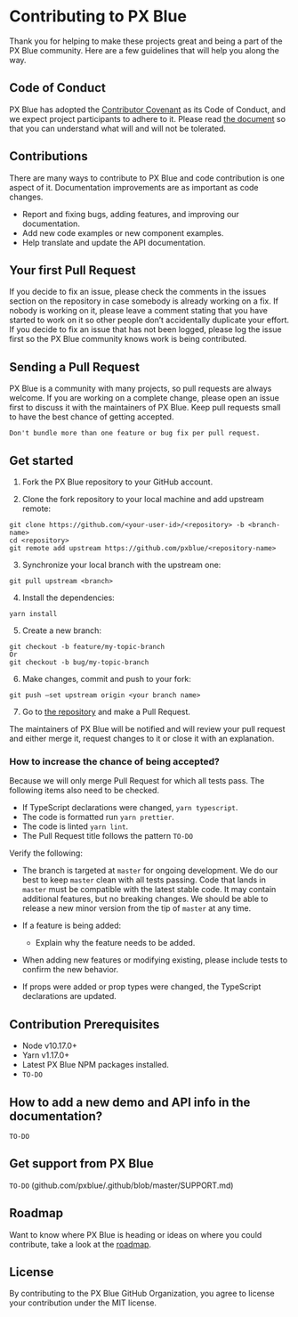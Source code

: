 # Contributing to PX Blue

Thank you for helping to make these projects great and being a part of the PX Blue community. Here are a few guidelines that will help you along the way.

## Code of Conduct

PX Blue has adopted the [Contributor Covenant](https://www.contributor-covenant.org/) as its Code of Conduct, and we expect project participants to adhere to it.
Please read [the document](https://github.com/pxblue/.github/blob/master/CODE_OF_CONDUCT.md) so that you can understand what will and will not be tolerated.

## Contributions

There are many ways to contribute to PX Blue and code contribution is one aspect of it. Documentation improvements are as important as code changes.

-   Report and fixing bugs, adding features, and improving our documentation.
-   Add new code examples or new component examples.
-   Help translate and update the API documentation.

## Your first Pull Request

If you decide to fix an issue, please check the comments in the issues section on the repository in case somebody is already working on a fix. If nobody is working on it, please leave a comment stating that you have started to work on it so other people don’t accidentally duplicate your effort. If you decide to fix an issue that has not been logged, please log the issue first so the PX Blue community knows work is being contributed.

## Sending a Pull Request

PX Blue is a community with many projects, so pull requests are always welcome. If you are working on a complete change, please open an issue first to discuss it with the maintainers of PX Blue. Keep pull requests small to have the best chance of getting accepted.

```
Don't bundle more than one feature or bug fix per pull request.
```

## Get started

1. Fork the PX Blue repository to your GitHub account.

2. Clone the fork repository to your local machine and add upstream remote:

```
git clone https://github.com/<your-user-id>/<repository> -b <branch-name>
cd <repository>
git remote add upstream https://github.com/pxblue/<repository-name>
```

3. Synchronize your local branch with the upstream one:

```
git pull upstream <branch>
```

4. Install the dependencies:

```
yarn install
```

5. Create a new branch:

```
git checkout -b feature/my-topic-branch
Or
git checkout -b bug/my-topic-branch
```

6. Make changes, commit and push to your fork:

```
git push –set upstream origin <your branch name>
```

7. Go to [the repository](https://github.com/pxblue) and make a Pull Request.

The maintainers of PX Blue will be notified and will review your pull request and either merge it, request changes to it or close it with an explanation.

### How to increase the chance of being accepted?

Because we will only merge Pull Request for which all tests pass. The following items also need to be checked.

-   If TypeScript declarations were changed, `yarn typescript`.
-   The code is formatted run `yarn prettier`.
-   The code is linted `yarn lint`.
-   The Pull Request title follows the pattern `TO-DO`

Verify the following:

-   The branch is targeted at `master` for ongoing development. We do our best to keep `master` clean with all tests passing. Code that lands in `master` must be compatible with the latest stable code. It may contain additional features, but no breaking changes. We should be able to release a new minor version from the tip of `master` at any time.
-   If a feature is being added:

    -   Explain why the feature needs to be added.

-   When adding new features or modifying existing, please include tests to confirm the new behavior.
-   If props were added or prop types were changed, the TypeScript declarations are updated.

## Contribution Prerequisites

-   Node v10.17.0+
-   Yarn v1.17.0+
-   Latest PX Blue NPM packages installed.
-   `TO-DO`

## How to add a new demo and API info in the documentation?

`TO-DO`

## Get support from PX Blue

`TO-DO` (github.com/pxblue/.github/blob/master/SUPPORT.md)

## Roadmap

Want to know where PX Blue is heading or ideas on where you could contribute, take a look at the [roadmap](https://pxblue.github.io/roadmap/).

## License

By contributing to the PX Blue GitHub Organization, you agree to license your contribution under the MIT license.
